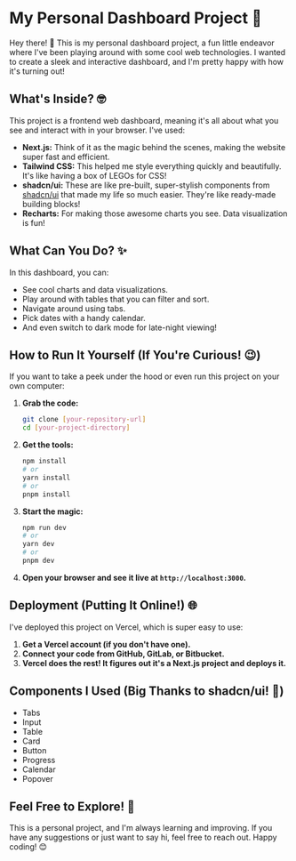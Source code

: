 # My Personal Dashboard Project 🚀

Hey there! 👋 This is my personal dashboard project, a fun little endeavor where I've been playing around with some cool web technologies. I wanted to create a sleek and interactive dashboard, and I'm pretty happy with how it's turning out!

## What's Inside? 🤓

This project is a frontend web dashboard, meaning it's all about what you see and interact with in your browser. I've used:

* **Next.js:** Think of it as the magic behind the scenes, making the website super fast and efficient.
* **Tailwind CSS:** This helped me style everything quickly and beautifully. It's like having a box of LEGOs for CSS!
* **shadcn/ui:** These are like pre-built, super-stylish components from [shadcn/ui](https://ui.shadcn.com/) that made my life so much easier. They're like ready-made building blocks!
* **Recharts:** For making those awesome charts you see. Data visualization is fun!

## What Can You Do? ✨

In this dashboard, you can:

* See cool charts and data visualizations.
* Play around with tables that you can filter and sort.
* Navigate around using tabs.
* Pick dates with a handy calendar.
* And even switch to dark mode for late-night viewing!

## How to Run It Yourself (If You're Curious! 😉)

If you want to take a peek under the hood or even run this project on your own computer:

1.  **Grab the code:**

    ```bash
    git clone [your-repository-url]
    cd [your-project-directory]
    ```

2.  **Get the tools:**

    ```bash
    npm install
    # or
    yarn install
    # or
    pnpm install
    ```

3.  **Start the magic:**

    ```bash
    npm run dev
    # or
    yarn dev
    # or
    pnpm dev
    ```

4.  **Open your browser and see it live at `http://localhost:3000`.**

## Deployment (Putting It Online!) 🌐

I've deployed this project on Vercel, which is super easy to use:

1.  **Get a Vercel account (if you don't have one).**
2.  **Connect your code from GitHub, GitLab, or Bitbucket.**
3.  **Vercel does the rest! It figures out it's a Next.js project and deploys it.**

## Components I Used (Big Thanks to shadcn/ui! 🙏)

* Tabs
* Input
* Table
* Card
* Button
* Progress
* Calendar
* Popover

## Feel Free to Explore! 🚀

This is a personal project, and I'm always learning and improving. If you have any suggestions or just want to say hi, feel free to reach out. Happy coding! 😊
